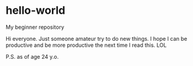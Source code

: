 # hello-world
My beginner repository

Hi everyone. Just someone amateur try to do new things.
I hope I can be productive and be more productive the next time I read this. 
LOL

P.S. as of age 24 y.o.
